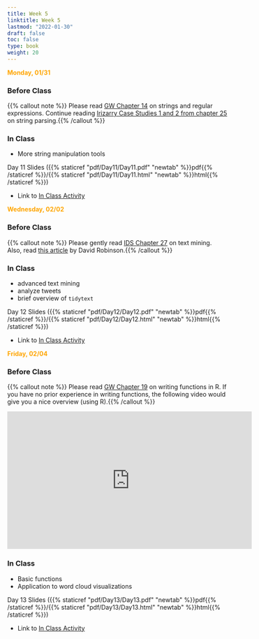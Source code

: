 ```yaml
---
title: Week 5 
linktitle: Week 5
lastmod: "2022-01-30"
draft: false  
toc: false  
type: book  
weight: 20
---
```


<span style="color:orange">**Monday, 01/31**</span>

### Before Class

{{% callout note %}}
Please read [GW Chapter 14](https://r4ds.had.co.nz/strings.html) on strings and regular expressions. Continue reading [Irizarry Case Studies 1 and 2 from chapter 25](https://rafalab.github.io/dsbook/string-processing.html) on string parsing.{{% /callout %}}

### In Class

- More string manipulation tools 


Day 11 Slides ({{% staticref "pdf/Day11/Day11.pdf" "newtab" %}}pdf{{% /staticref %}}/{{% staticref "pdf/Day11/Day11.html" "newtab" %}}html{{% /staticref %}})

- Link to [In Class Activity](https://github.com/stat220/10-more-strings) 


<span style="color:orange">**Wednesday, 02/02**</span>

### Before Class

{{% callout note %}}
Please gently read [IDS Chapter 27](https://rafalab.github.io/dsbook/text-mining.html#text-mining) on text mining. Also, read [this article](http://varianceexplained.org/r/trump-tweets/) by David Robinson.{{% /callout %}}

### In Class

- advanced text mining
- analyze tweets
- brief overview of `tidytext`


Day 12 Slides ({{% staticref "pdf/Day12/Day12.pdf" "newtab" %}}pdf{{% /staticref %}}/{{% staticref "pdf/Day12/Day12.html" "newtab" %}}html{{% /staticref %}})

- Link to [In Class Activity](https://github.com/stat220/11-advanced-strings) 


<span style="color:orange">**Friday, 02/04**</span>

### Before Class

{{% callout note %}}
Please read [GW Chapter 19](https://r4ds.had.co.nz/functions.html) on writing functions in R. If you have no prior experience in writing functions, the following video would give you a nice overview (using R).{{% /callout %}}

<iframe width="560" height="315" src="https://www.youtube.com/embed/p8tAQx7ijXE" title="YouTube video player" frameborder="0" allow="accelerometer; autoplay; clipboard-write; encrypted-media; gyroscope; picture-in-picture" allowfullscreen></iframe>

### In Class

- Basic functions
- Application to word cloud visualizations

Day 13 Slides ({{% staticref "pdf/Day13/Day13.pdf" "newtab" %}}pdf{{% /staticref %}}/{{% staticref "pdf/Day13/Day13.html" "newtab" %}}html{{% /staticref %}})

- Link to [In Class Activity](https://github.com/stat220/12-simple-functions) 

